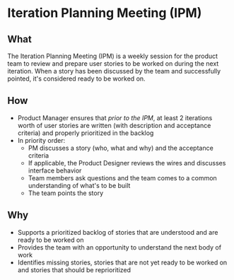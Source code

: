 # Iteration Planning Meeting (IPM)

## What

The Iteration Planning Meeting (IPM) is a weekly session for the product team to review and prepare user stories to be worked on during the next iteration. When a story has been discussed by the team and successfully pointed, it's considered ready to be worked on.

## How

- Product Manager ensures that _prior to the IPM_, at least 2 iterations worth of user stories are written (with description and acceptance criteria) and properly prioritized in the backlog
- In priority order:
  - PM discusses a story (who, what and why) and the acceptance criteria
  - If applicable, the Product Designer reviews the wires and discusses interface behavior
  - Team members ask questions and the team comes to a common understanding of what's to be built
  - The team points the story

## Why

- Supports a prioritized backlog of stories that are understood and are ready to be worked on
- Provides the team with an opportunity to understand the next body of work
- Identifies missing stories, stories that are not yet ready to be worked on and stories that should be reprioritized

